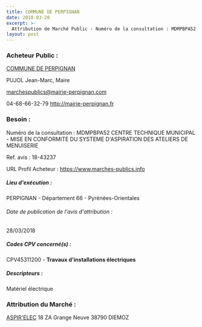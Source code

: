 ```yaml
---
title: COMMUNE DE PERPIGNAN
date: 2018-03-28
excerpt: >-
  Attribution de Marché Public - Numéro de la consultation : MDMPBPA52 CENTRE TECHNIQUE MUNICIPAL - MISE EN CONFORMITE DU SYSTEME D'ASPIRATION DES ATELIERS DE MENUISERIE
layout: post
---
```


### Acheteur Public : 
<a href="/acheteur-33/siren-216601369"> COMMUNE DE PERPIGNAN</a><br/>

PUJOL Jean-Marc, Maire

marchespublics@mairie-perpignan.com

04-68-66-32-79
http://mairie-perpignan.fr
### Besoin :

Numéro de la consultation : MDMPBPA52 CENTRE TECHNIQUE MUNICIPAL - MISE EN CONFORMITE DU SYSTEME D'ASPIRATION DES ATELIERS DE MENUISERIE

Ref. avis : 18-43237

URL Profil Acheteur : https://www.marches-publics.info

##### Lieu d'exécution :

PERPIGNAN - Département 66 - Pyrénées-Orientales

###### Date de publication de l'avis d'attribution : 
28/03/2018

##### Codes CPV concerné(s) :
CPV45311200 - **Travaux d'installations électriques** <br/>

##### Descripteurs :
Matériel électrique <br/>

### Attribution du Marché :
<a href="/entreprise-255/siren-337966840"> ASPIR'ELEC</a>    18 ZA Grange Neuve 38790 DIEMOZ <br/>
